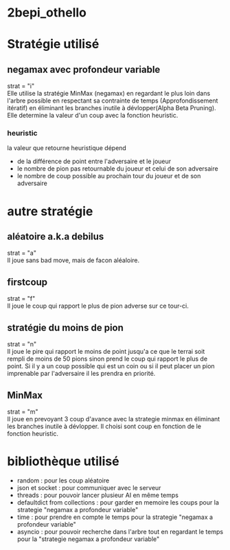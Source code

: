 # 2bepi_othello
# Stratégie utilisé
## negamax avec profondeur variable
strat = "i"  
Elle utilise la stratégie MinMax (negamax) en regardant le plus loin dans l'arbre possible en respectant sa contrainte de temps (Approfondissement itératif) en éliminant les branches inutile à dévlopper(Alpha Beta Pruning). Elle determine la valeur d'un coup avec la fonction heuristic.
### heuristic
la valeur que retourne heuristique dépend
* de la différence de point entre l'adversaire et le joueur
* le nombre de pion pas retournable du joueur et celui de son adversaire
* le nombre de coup possible au prochain tour du joueur et de son adversaire

# autre stratégie
## aléatoire a.k.a debilus
strat = "a"  
Il joue sans bad move, mais de facon aléaloire.

## firstcoup
strat = "f"  
Il joue le coup qui rapport le plus de pion adverse sur ce tour-ci.

## stratégie du moins de pion
strat = "n"  
Il joue le pire qui rapport le moins de point jusqu'a ce que le terrai soit rempli de moins de 50 pions sinon prend le coup qui rapport le plus de point. 
Si il y a un coup possible qui est un coin ou si il peut placer un pion imprenable par l'adversaire il les prendra en priorité.

## MinMax
strat = "m"  
Il joue en prevoyant 3 coup d'avance avec la strategie minmax en éliminant les branches inutile à dévlopper.
Il choisi sont coup en fonction de le fonction heuristic. 

# bibliothèque utilisé
* random : pour les coup aléatoire
* json et socket : pour communiquer avec le serveur
* threads : pour pouvoir lancer plusieur AI en même temps
* defaultdict from collections : pour garder en memoire les coups pour la strategie "negamax a profondeur variable"
* time : pour prendre en compte le temps pour la strategie "negamax a profondeur variable"
* asyncio : pour pouvoir recherche dans l'arbre tout en regardant le temps pour la "strategie negamax a profondeur variable"
